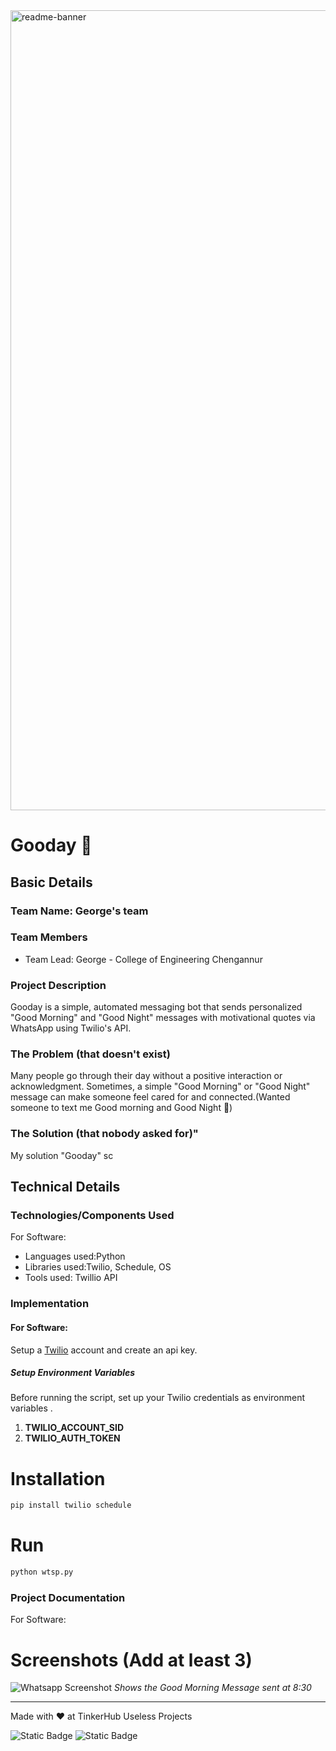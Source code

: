 <img width="1280" alt="readme-banner" src="https://github.com/user-attachments/assets/35332e92-44cb-425b-9dff-27bcf1023c6c">

# Gooday 🎯


## Basic Details
### Team Name: George's team


### Team Members
- Team Lead: George - College of Engineering Chengannur

### Project Description
Gooday is a simple, automated messaging bot that sends personalized "Good Morning" and "Good Night" messages with motivational quotes via WhatsApp using Twilio's API.

### The Problem (that doesn't exist)
Many people go through their day without a positive interaction or acknowledgment. Sometimes, a simple "Good Morning" or "Good Night" message can make someone feel cared for and connected.(Wanted someone to text me Good morning and Good Night 🥲)

### The Solution (that nobody asked for)"
My solution "Gooday" sc

## Technical Details
### Technologies/Components Used
For Software:
- Languages used:Python
- Libraries used:Twilio, Schedule, OS
- Tools used: Twillio API



### Implementation

#### For Software:
Setup a [Twilio](https://www.twilio.com/) account and create an api key.

##### Setup Environment Variables
Before running the script, set up your Twilio credentials as environment variables .

1. **TWILIO_ACCOUNT_SID**
2. **TWILIO_AUTH_TOKEN**

# Installation
```bash
pip install twilio schedule
```
# Run
```bash
python wtsp.py
```


### Project Documentation
For Software:

# Screenshots (Add at least 3)
![Whatsapp Screenshot](Screenshot.jpeg)
*Shows the Good Morning Message sent at 8:30*


---
Made with ❤️ at TinkerHub Useless Projects 

![Static Badge](https://img.shields.io/badge/TinkerHub-24?color=%23000000&link=https%3A%2F%2Fwww.tinkerhub.org%2F)
![Static Badge](https://img.shields.io/badge/UselessProject--24-24?link=https%3A%2F%2Fwww.tinkerhub.org%2Fevents%2FQ2Q1TQKX6Q%2FUseless%2520Projects)



